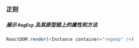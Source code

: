 ### 正则

##### 展示 `RegExp` 及其原型链上的属性和方法

<!--start-code-->

```js
ReactDOM.render(<Instance container="regexp" />)
```

<!--end-code-->
